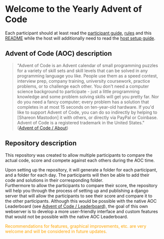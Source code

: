 # Welcome to the Yearly Advent of Code

Each participant should at least read the [participant guide](participants_how-to.md), [rules](rules.md) and this [README](README.md) while the host will additionally need to read the [host setup guide](host_setup.md).

## Advent of Code (AOC) description

> "Advent of Code is an Advent calendar of small programming puzzles for a variety of skill sets and skill levels that can be solved in any programming language you like. People use them as a speed contest, interview prep, company training, university coursework, practice problems, or to challenge each other. You don't need a computer science background to participate - just a little programming knowledge and some problem solving skills will get you pretty far. Nor do you need a fancy computer; every problem has a solution that completes in at most 15 seconds on ten-year-old hardware. If you'd like to support Advent of Code, you can do so indirectly by helping to [Shareon Mastodon] it with others, or directly via PayPal or Coinbase. Advent of Code is a registered trademark in the United States." ([Advent of Code / About](https://adventofcode.com/2021/about))

## Repository description

This repository was created to allow multiple participants to compare the actual code, score and compete against each others during the AOC time.

Upon setting up the repository, it will generate a folder for each participant, and a folder for each day. The participants will then be able to add their code and solutions in their corresponding folder.  
Furthermore to allow the participants to compare their score, the repository will help you through the process of setting up and publishing a django server that will allow the participants to see their score and compare it to the other participants. Although this would be possible with the native AOC Leaderboard (see [Advent of Code / Leaderboard](https://adventofcode.com/leaderboard)), the goal of this own webserver is to develop a more user-friendly interface and custom features that would not be possible with the native AOC Leaderboard.

<span style="color:orange">Recommendations for features, graphical improvements, etc. are very welcome and will be considered in future updates.</span>
